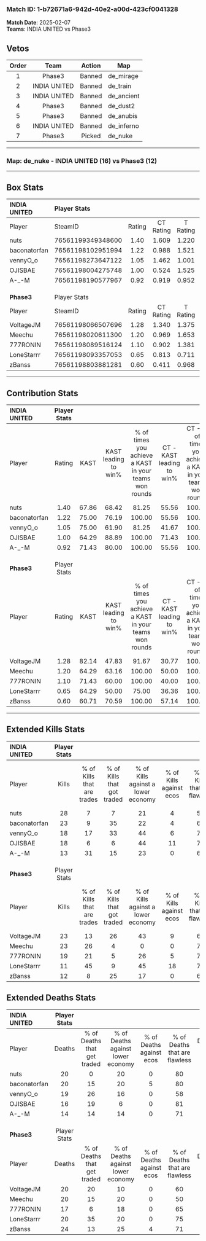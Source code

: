### Match ID: 1-b72671a6-942d-40e2-a00d-423cf0041328  
**Match Date**: 2025-02-07  
**Teams**: INDIA UNITED vs Phase3  

## Vetos  

| Order | Team | Action | Map |
| :---: | :--: | :----: | --- |
| 1 | Phase3 | Banned | de_mirage |
| 2 | INDIA UNITED | Banned | de_train |
| 3 | INDIA UNITED | Banned | de_ancient |
| 4 | Phase3 | Banned | de_dust2 |
| 5 | Phase3 | Banned | de_anubis |
| 6 | INDIA UNITED | Banned | de_inferno |
| 7 | Phase3 | Picked | de_nuke |

---  

### **Map**: de_nuke - INDIA UNITED (16) vs Phase3 (12)  
---  

## Box Stats  

| **INDIA UNITED** | Player Stats      |        |           |          |       |       |       |         |        |      |     |
| :- | :- | :-: | :-: | :-: | :-: | :-: | :-: | :-: | :-: | :-: | :-: |
| Player           | SteamID           | Rating | CT Rating | T Rating | KAST  |  ADR  | Kills | Assists | Deaths | K/D  | HS% |
| nuts             | 76561199349348600 |  1.40  |   1.609   |  1.220   | 67.86 | 107.0 |  28   |    5    |   20   | 1.40 | 71  |
| baconatorfan     | 76561198102951994 |  1.22  |   0.988   |  1.521   | 75.00 | 82.5  |  23   |    4    |   20   | 1.15 | 56  |
| vennyO_o         | 76561198273647122 |  1.05  |   1.462   |  1.001   | 75.00 | 73.2  |  18   |    5    |   19   | 0.95 | 50  |
| OJISBAE          | 76561198004275748 |  1.00  |   0.524   |  1.525   | 64.29 | 64.2  |  18   |    3    |   16   | 1.13 | 72  |
| A-_-M            | 76561198190577967 |  0.92  |   0.919   |  0.952   | 71.43 | 55.8  |  13   |    6    |   14   | 0.93 | 53  |
|                  |                   |        |           |          |       |       |       |         |        |      |     |
|                  |                   |        |           |          |       |       |       |         |        |      |     |
|                  |                   |        |           |          |       |       |       |         |        |      |     |
| **Phase3**       | Player Stats      |        |           |          |       |       |       |         |        |      |     |
| Player           | SteamID           | Rating | CT Rating | T Rating | KAST  |  ADR  | Kills | Assists | Deaths | K/D  | HS% |
| VoltageJM        | 76561198066507696 |  1.28  |   1.340   |  1.375   | 82.14 | 82.0  |  23   |    7    |   20   | 1.15 | 39  |
| Meechu           | 76561198020611300 |  1.20  |   0.969   |  1.653   | 64.29 | 98.2  |  23   |    7    |   20   | 1.15 | 65  |
| 777RONIN         | 76561198089516124 |  1.10  |   0.902   |  1.381   | 71.43 | 72.1  |  19   |    8    |   17   | 1.12 | 42  |
| LoneStarrr       | 76561198093357053 |  0.65  |   0.813   |  0.711   | 64.29 | 42.5  |  11   |    6    |   20   | 0.55 | 72  |
| zBanss           | 76561198803881281 |  0.60  |   0.411   |  0.968   | 60.71 | 51.2  |  12   |    6    |   24   | 0.50 |  8  |
---  

## Contribution Stats  

| **INDIA UNITED** | Player Stats |       |                      |                                                        |                           |                                                             |                          |                                                            |
| :- | :-: | :-: | :-: | :-: | :-: | :-: | :-: | :-: |
| Player           |    Rating    | KAST  | KAST leading to win% | % of times you achieve a KAST in your teams won rounds | CT - KAST leading to win% | CT - % of times you achieve a KAST in your teams won rounds | T - KAST leading to win% | T - % of times you achieve a KAST in your teams won rounds |
| nuts             |     1.40     | 67.86 |        68.42         |                         81.25                          |           55.56           |                           100.00                            |          80.00           |                           72.73                            |
| baconatorfan     |     1.22     | 75.00 |        76.19         |                         100.00                         |           55.56           |                           100.00                            |          91.67           |                           100.00                           |
| vennyO_o         |     1.05     | 75.00 |        61.90         |                         81.25                          |           41.67           |                           100.00                            |          88.89           |                           72.73                            |
| OJISBAE          |     1.00     | 64.29 |        88.89         |                         100.00                         |           71.43           |                           100.00                            |          100.00          |                           100.00                           |
| A-_-M            |     0.92     | 71.43 |        80.00         |                         100.00                         |           55.56           |                           100.00                            |          100.00          |                           100.00                           |
|                  |              |       |                      |                                                        |                           |                                                             |                          |                                                            |
|                  |              |       |                      |                                                        |                           |                                                             |                          |                                                            |
|                  |              |       |                      |                                                        |                           |                                                             |                          |                                                            |
| **Phase3**       | Player Stats |       |                      |                                                        |                           |                                                             |                          |                                                            |
| Player           |    Rating    | KAST  | KAST leading to win% | % of times you achieve a KAST in your teams won rounds | CT - KAST leading to win% | CT - % of times you achieve a KAST in your teams won rounds | T - KAST leading to win% | T - % of times you achieve a KAST in your teams won rounds |
| VoltageJM        |     1.28     | 82.14 |        47.83         |                         91.67                          |           30.77           |                           100.00                            |          70.00           |                           87.50                            |
| Meechu           |     1.20     | 64.29 |        63.16         |                         100.00                         |           50.00           |                           100.00                            |          72.73           |                           100.00                           |
| 777RONIN         |     1.10     | 71.43 |        60.00         |                         100.00                         |           40.00           |                           100.00                            |          80.00           |                           100.00                           |
| LoneStarrr       |     0.65     | 64.29 |        50.00         |                         75.00                          |           36.36           |                           100.00                            |          71.43           |                           62.50                            |
| zBanss           |     0.60     | 60.71 |        70.59         |                         100.00                         |           57.14           |                           100.00                            |          80.00           |                           100.00                           |
---  

## Extended Kills Stats  

| **INDIA UNITED** | Player Stats |                            |                            |                                    |                         |                              |                                 |                                       |                    |           |
| :- | :-: | :-: | :-: | :-: | :-: | :-: | :-: | :-: | :-: | :-: |
| Player           |    Kills     | % of Kills that are trades | % of Kills that got traded | % of Kills against a lower economy | % of Kills against ecos | % of Kills that are flawless | % of Kills that are close duels | % of Kills that are assisted by flash | Pistol Round Kills | AWP Kills |
| nuts             |      28      |             7              |             7              |                 21                 |            4            |              50              |               11                |                   0                   |         2          |     0     |
| baconatorfan     |      23      |             9              |             35             |                 22                 |            4            |              65              |                4                |                   0                   |         3          |     0     |
| vennyO_o         |      18      |             17             |             33             |                 44                 |            6            |              78              |                6                |                   0                   |         1          |     0     |
| OJISBAE          |      18      |             6              |             6              |                 44                 |           11            |              72              |                0                |                   0                   |         0          |     0     |
| A-_-M            |      13      |             31             |             15             |                 23                 |            0            |              69              |               15                |                   8                   |         2          |     0     |
|                  |              |                            |                            |                                    |                         |                              |                                 |                                       |                    |           |
|                  |              |                            |                            |                                    |                         |                              |                                 |                                       |                    |           |
|                  |              |                            |                            |                                    |                         |                              |                                 |                                       |                    |           |
| **Phase3**       | Player Stats |                            |                            |                                    |                         |                              |                                 |                                       |                    |           |
| Player           |    Kills     | % of Kills that are trades | % of Kills that got traded | % of Kills against a lower economy | % of Kills against ecos | % of Kills that are flawless | % of Kills that are close duels | % of Kills that are assisted by flash | Pistol Round Kills | AWP Kills |
| VoltageJM        |      23      |             13             |             26             |                 43                 |            9            |              65              |               22                |                   0                   |         0          |     1     |
| Meechu           |      23      |             26             |             4              |                 0                  |            0            |              78              |                4                |                   9                   |         2          |     0     |
| 777RONIN         |      19      |             21             |             5              |                 26                 |            5            |              79              |                0                |                   5                   |         1          |     0     |
| LoneStarrr       |      11      |             45             |             9              |                 45                 |           18            |              73              |                0                |                   0                   |         2          |     0     |
| zBanss           |      12      |             8              |             25             |                 17                 |            0            |              67              |                0                |                   0                   |         0          |     6     |
## Extended Deaths Stats  

| **INDIA UNITED** | Player Stats |                             |                                   |                          |                               |                            |                           |               |
| :- | :-: | :-: | :-: | :-: | :-: | :-: | :-: | :-: |
| Player           |    Deaths    | % of Deaths that get traded | % of Deaths against lower economy | % of Deaths against ecos | % of Deaths that are flawless | % of Deaths that are close | % of Deaths while blinded | Deaths to AWP |
| nuts             |      20      |              0              |                20                 |            0             |              80               |             0              |             5             |       2       |
| baconatorfan     |      20      |             15              |                20                 |            5             |              80               |             5              |            10             |       1       |
| vennyO_o         |      19      |             26              |                16                 |            0             |              58               |             11             |             0             |       3       |
| OJISBAE          |      16      |             19              |                 6                 |            0             |              81               |             13             |             0             |       1       |
| A-_-M            |      14      |             14              |                14                 |            0             |              71               |             7              |             0             |       0       |
|                  |              |                             |                                   |                          |                               |                            |                           |               |
|                  |              |                             |                                   |                          |                               |                            |                           |               |
|                  |              |                             |                                   |                          |                               |                            |                           |               |
| **Phase3**       | Player Stats |                             |                                   |                          |                               |                            |                           |               |
| Player           |    Deaths    | % of Deaths that get traded | % of Deaths against lower economy | % of Deaths against ecos | % of Deaths that are flawless | % of Deaths that are close | % of Deaths while blinded | Deaths to AWP |
| VoltageJM        |      20      |             20              |                10                 |            0             |              60               |             5              |             5             |       0       |
| Meechu           |      20      |             15              |                20                 |            0             |              50               |             10             |             0             |       0       |
| 777RONIN         |      17      |              6              |                18                 |            0             |              65               |             6              |             0             |       0       |
| LoneStarrr       |      20      |             35              |                20                 |            0             |              75               |             10             |             0             |       0       |
| zBanss           |      24      |             13              |                25                 |            4             |              71               |             4              |             0             |       0       |
